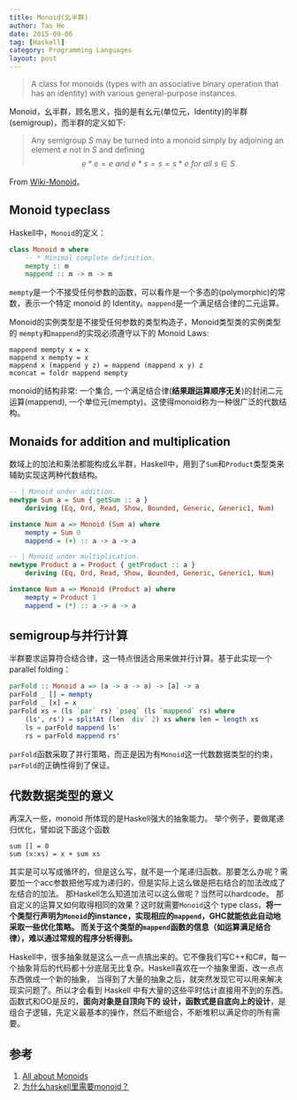 ```yaml
---
title: Monoid(幺半群)
author: Tao He
date: 2015-09-06
tag: [Haskell]
category: Programming Languages
layout: post
---
```


> A class for monoids (types with an associative binary operation that has an identity) with various general-purpose instances.

Monoid，幺半群，顾名思义，指的是有幺元(单位元，Identity)的半群(semigroup)，而半群的定义如下:

> Any semigroup $S$ may be turned into a monoid simply by adjoining an element $e$ not in $S$ and defining
$$e*e = e \textit{ and } e*s = s = s*e \textit{ for all } s \in S.$$

From [Wiki-Monoid](http://en.wikipedia.org/wiki/Monoid)。

<!--more-->

Monoid typeclass
----------------

Haskell中，`Monoid`的定义：

~~~haskell
class Monoid m where
    -- * Minimal complete definition.
    mempty :: m
    mappend :: m -> m -> m
~~~

`mempty`是一个不接受任何参数的函数，可以看作是一个多态的(polymorphic)的常数，表示一个特定 monoid 的 Identity。`mappend`是一个满足结合律的二元运算。

Monoid的实例类型是不接受任何参数的类型构造子，Monoid类型类的实例类型的 `mempty`和`mappend`的实现必须遵守以下的 Monoid Laws:

    mappend mempty x = x
    mappend x mempty = x
    mappend x (mappend y z) = mappend (mappend x y) z
    mconcat = foldr mappend mempty

monoid的结构非常: 一个集合, 一个满足结合律(**结果跟运算顺序无关**)的封闭二元运算(mappend), 一个单位元(mempty)。这使得monoid称为一种很广泛的代数结构。

Monaids for addition and multiplication
--------------------------------------

数域上的加法和乘法都能构成幺半群，Haskell中，用到了`Sum`和`Product`类型类来辅助实现这两种代数结构。

~~~haskell
-- | Monoid under addition.
newtype Sum a = Sum { getSum :: a }
    deriving (Eq, Ord, Read, Show, Bounded, Generic, Generic1, Num)

instance Num a => Monoid (Sum a) where
    mempty = Sum 0
    mappend = (+) :: a -> a -> a

-- | Monoid under multiplication.
newtype Product a = Product { getProduct :: a }
    deriving (Eq, Ord, Read, Show, Bounded, Generic, Generic1, Num)

instance Num a => Monoid (Product a) where
    mempty = Product 1
    mappend = (*) :: a -> a -> a
~~~

semigroup与并行计算
-----------------

半群要求运算符合结合律，这一特点很适合用来做并行计算。基于此实现一个 parallel folding：

```haskell
parFold :: Monoid a => (a -> a -> a) -> [a] -> a
parFold _ [] = mempty
parFold _ [x] = x
parFold xs = (ls `par` rs) `pseq` (ls `mappend` rs) where
    (ls', rs') = splitAt (len `div` 2) xs where len = length xs
    ls = parFold mappend ls'
    rs = parFold mappend rs'
```

`parFold`函数采取了并行策略，而正是因为有`Monoid`这一代数数据类型的约束，`parFold`的正确性得到了保证。

代数数据类型的意义
---------------

再深入一些，monoid 所体现的是Haskell强大的抽象能力。 举个例子，要做尾递归优化，譬如说下面这个函数

    sum [] = 0
    sum (x:xs) = x + sum xs

其实是可以写成循环的，但是这么写，就不是一个尾递归函数。那要怎么办呢？需要加一个acc参数把他写成为递归的，但是实际上这么做是把右结合的加法改成了左结合的加法。
那Haskell怎么知道加法可以这么做呢？当然可以hardcode。
那自定义的运算又如何取得相同的效果？这时就需要`Monoid`这个 type class，**将一个类型行声明为`Monoid`的instance，实现相应的`mappend`，GHC就能依此自动地采取一些优化策略。
而关于这个类型的`mappend`函数的信息（如运算满足结合律），难以通过常规的程序分析得到。**

Haskell中，很多抽象就是这么一点一点搞出来的。它不像我们写C++和C#，每一个抽象背后的代码都十分底层无比复杂。Haskell喜欢在一个抽象里面，改一点点东西做成一个新的抽象，
当得到了大量的抽象之后，就突然发现它可以用来解决现实问题了。所以才会看到 Haskell 中有大量的这些平时估计直接用不到的东西。函数式和OO是反的，**面向对象是自顶向下的
设计，函数式是自底向上的设计**，是组合子逻辑，先定义最基本的操作，然后不断组合，不断堆积以满足你的所有需要。

参考
---

1. [All about Monoids](http://comonad.com/reader/wp-content/uploads/2009/07/AllAboutMonoids.pdf)
2. [为什么haskell里需要monoid？](http://www.zhihu.com/question/25406710/answer/30688149)
